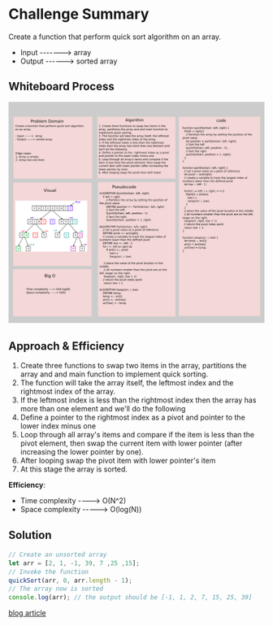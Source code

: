 # Challenge Summary

Create a function that perform quick sort algorithm on an array.

- Input ------->  array
- Output ------> sorted array

## Whiteboard Process

![whiteboard](images/quick-sort.png)

## Approach & Efficiency

1. Create three functions to swap two items in the array, partitions the array and and main function to implement quick sorting.
2. The function will take the array itself, the leftmost index and the rightmost index of the array. 
3. If the leftmost index is less than the rightmost index then the array has more than one element and we'll do the following
4. Define a pointer to the  rightmost index as a pivot and pointer to the lower index minus one
5. Loop through all array's items and compare if the item is less than the pivot element, then swap the current item with lower pointer (after increasing the lower pointer by one).
6. After looping swap the pivot item with lower pointer's item
7. At this stage the array is sorted.

**Efficiency**:

- Time complexity ----> O(N^2)
- Space complexity  -----> O(log(N))

## Solution

```js
// Create an unsorted array
let arr = [2, 1, -1, 39, 7 ,25 ,15];
// Invoke the function
quickSort(arr, 0, arr.length - 1);
// The array now is sorted
console.log(arr); // the output should be [-1, 1, 2, 7, 15, 25, 39]
```

[blog article](blog.md)